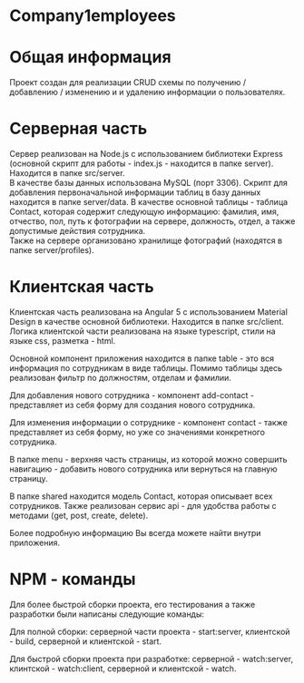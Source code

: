 # Company1employees

# Общая информация 

Проект создан для реализации CRUD схемы по получению / добавлению / изменению и и удалению информации о пользователях. 


# Серверная часть

Сервер реализован на Node.js с использованием библиотеки Express (основной скрипт для работы - index.js - находится в папке server).
Находится в папке src/server.  
В качестве базы данных использована MySQL (порт 3306). Скрипт для добавления первоначальной информации таблиц в базу данных находится в папке server/data. В качестве основной таблицы - таблица Contact, которая содержит следующую информацию: фамилия, имя, отчество, пол, путь к фотографии на сервере, должность, отдел, а также допустимые действия сотрудника.  
Также на сервере организовано хранилище фотографий (находятся в папке server/profiles). 

# Клиентская часть

Клиентская часть реализована на Angular 5 с использованием Material Design в качестве основной библиотеки. Находится в папке src/client.  Логика клиентской части реализована на языке typescript, стили на языке css, разметка - html. 

Основной компонент приложения находится в папке table - это вся информация по сотрудникам в виде таблицы. Помимо таблицы здесь реализован фильтр по должностям, отделам и фамилии. 

Для добавления нового сотрудника - компонент add-contact - представляет из себя форму для создания нового сотрудника. 

Для изменения информации о сотруднике - компонент contact - также представляет из себя форму, но уже со значениями конкретного сотрудника. 

В папке menu - верхняя часть страницы, из которой можно совершить навигацию - добавить нового сотрудника или вернуться на главную страницу. 

В папке shared находится модель Contact, которая описывает всех сотрудников. Также реализован сервис api - для удобства работы с методами (get, post, create, delete). 

Более подробную информацию Вы всегда можете найти внутри приложения. 

# NPM - команды 

Для более быстрой сборки проекта, его тестирования а также разработки были написаны следующие команды:

Для полной сборки: серверной части проекта - start:server, клиентской - build, серверной и клиентской - start.

Для быстрой сборки проекта при разработке: серверной - watch:server,
клинтской - watch:client, серверной и клиентской - watch. 




